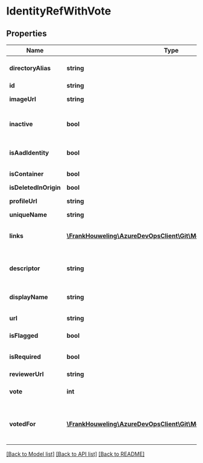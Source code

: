 # IdentityRefWithVote

## Properties
Name | Type | Description | Notes
------------ | ------------- | ------------- | -------------
**directoryAlias** | **string** | Deprecated - Can be retrieved by querying the Graph user referenced in the \&quot;self\&quot; entry of the IdentityRef \&quot;_links\&quot; dictionary | [optional] 
**id** | **string** |  | [optional] 
**imageUrl** | **string** | Deprecated - Available in the \&quot;avatar\&quot; entry of the IdentityRef \&quot;_links\&quot; dictionary | [optional] 
**inactive** | **bool** | Deprecated - Can be retrieved by querying the Graph membership state referenced in the \&quot;membershipState\&quot; entry of the GraphUser \&quot;_links\&quot; dictionary | [optional] 
**isAadIdentity** | **bool** | Deprecated - Can be inferred from the subject type of the descriptor (Descriptor.IsAadUserType/Descriptor.IsAadGroupType) | [optional] 
**isContainer** | **bool** | Deprecated - Can be inferred from the subject type of the descriptor (Descriptor.IsGroupType) | [optional] 
**isDeletedInOrigin** | **bool** |  | [optional] 
**profileUrl** | **string** | Deprecated - not in use in most preexisting implementations of ToIdentityRef | [optional] 
**uniqueName** | **string** | Deprecated - use Domain+PrincipalName instead | [optional] 
**links** | [**\FrankHouweling\AzureDevOpsClient\Git\Model\ReferenceLinks**](ReferenceLinks.md) | This field contains zero or more interesting links about the graph subject. These links may be invoked to obtain additional relationships or more detailed information about this graph subject. | [optional] 
**descriptor** | **string** | The descriptor is the primary way to reference the graph subject while the system is running. This field will uniquely identify the same graph subject across both Accounts and Organizations. | [optional] 
**displayName** | **string** | This is the non-unique display name of the graph subject. To change this field, you must alter its value in the source provider. | [optional] 
**url** | **string** | This url is the full route to the source resource of this graph subject. | [optional] 
**isFlagged** | **bool** | Indicates if this reviewer is flagged for attention on this pull request. | [optional] 
**isRequired** | **bool** | Indicates if this is a required reviewer for this pull request. &lt;br /&gt; Branches can have policies that require particular reviewers are required for pull requests. | [optional] 
**reviewerUrl** | **string** | URL to retrieve information about this identity | [optional] 
**vote** | **int** | Vote on a pull request:&lt;br /&gt; 10 - approved 5 - approved with suggestions 0 - no vote -5 - waiting for author -10 - rejected | [optional] 
**votedFor** | [**\FrankHouweling\AzureDevOpsClient\Git\Model\IdentityRefWithVote[]**](IdentityRefWithVote.md) | Groups or teams that that this reviewer contributed to. &lt;br /&gt; Groups and teams can be reviewers on pull requests but can not vote directly.  When a member of the group or team votes, that vote is rolled up into the group or team vote.  VotedFor is a list of such votes. | [optional] 

[[Back to Model list]](../README.md#documentation-for-models) [[Back to API list]](../README.md#documentation-for-api-endpoints) [[Back to README]](../README.md)


